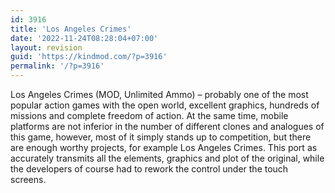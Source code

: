 ```yaml
---
id: 3916
title: 'Los Angeles Crimes'
date: '2022-11-24T08:28:04+07:00'
layout: revision
guid: 'https://kindmod.com/?p=3916'
permalink: '/?p=3916'
---
```


Los Angeles Crimes (MOD, Unlimited Ammo) – probably one of the most popular action games with the open world, excellent graphics, hundreds of missions and complete freedom of action. At the same time, mobile platforms are not inferior in the number of different clones and analogues of this game, however, most of it simply stands up to competition, but there are enough worthy projects, for example Los Angeles Crimes. This port as accurately transmits all the elements, graphics and plot of the original, while the developers of course had to rework the control under the touch screens.